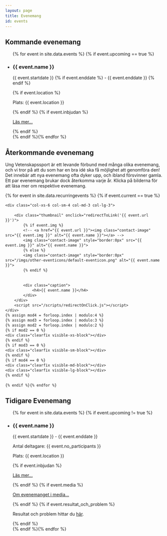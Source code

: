 ```yaml
---
layout: page
title: Evenemang
id: events
---
```


## Kommande evenemang
<ul>
{% for event in site.data.events %} {% if event.upcoming == true %}
<li>
    <h3> {{ event.name }} </h3>
    <p> {{ event.startdate }} {% if event.enddate %} - {{ event.enddate }} {% endif %} </p>
    {% if event.location %}
    <p> Plats: {{ event.location }} </p>
    {% endif %}
    {% if event.inbjudan %}
    <p><a href="{{ event.inbjudan }}" >Läs mer...</a></p>
    {% endif %}
</li>
{% endif %}{% endfor %}
</ul>


## Återkommande evenemang
Ung Vetenskapssport är ett levande förbund med många olika evenemang, och vi tror på att du som har en bra idé ska få möjlighet att genomföra den! Det innebär att nya evenemang ofta dyker upp, och ibland försvinner gamla. Ett par evenemang brukar dock återkomma varje år. Klicka på bilderna för att läsa mer om respektive evenemang.

<!-- Idea: make it similar to styrelsen (grid) but an event-image and title only -->
<div class="row">
    {% for event in site.data.recurringevents %} {% if event.current == true %}

    <div class="col-xs-6 col-sm-4 col-md-3 col-lg-3">
    
        <div class="thumbnail" onclick="redirectToLink('{{ event.url }}')">
            {% if event.img %}
            <!-- <a href="{{ event.url }}"><img class="contact-image" src="{{ event.img }}" alt="{{ event.name }}"></a> -->
            <img class="contact-image" style="border:0px" src="{{ event.img }}" alt="{{ event.name }}">
            {% else %} 
            <img class="contact-image" style="border:0px" src="/imgs/other-eventicons/default-eventicon.png" alt="{{ event.name }}">
            {% endif %}


            <div class="caption">
                <h4>{{ event.name }}</h4>
            </div>
        </div>
        <script src="/scripts/redirectOnClick.js"></script>
    </div>
    {% assign mod4 = forloop.index | modulo:4 %}
    {% assign mod3 = forloop.index | modulo:3 %}
    {% assign mod2 = forloop.index | modulo:2 %}
    {% if mod2 == 0 %}
    <div class="clearfix visible-xs-block"></div>
    {% endif %}
    {% if mod3 == 0 %}
    <div class="clearfix visible-sm-block"></div>
    {% endif %}
    {% if mod4 == 0 %}
    <div class="clearfix visible-md-block"></div>
    <div class="clearfix visible-lg-block"></div>
    {% endif %}

    {% endif %}{% endfor %}
</div>


## Tidigare Evenemang
<ul>
{% for event in site.data.events %} {% if event.upcoming != true %}
<li>
    <h3> {{ event.name }} </h3>
    <p> {{ event.startdate }} - {{ event.enddate }} </p>
    <p> Antal deltagare: {{ event.no_participants }} </p>
    <p> Plats: {{ event.location }} </p>
    {% if event.inbjudan %}
    <p><a href="{{ event.inbjudan }}" >Läs mer...</a></p>
    {% endif %}
    {% if event.media %}
    <p><a href="{{ event.media }}" >Om evenemanget i media...</a></p>
    {% endif %}
    {% if event.resultat_och_problem %}
    <p> Resultat och problem hittar du <a href="{{ event.resultat_och_problem }}" >här</a>.</p>
    {% endif %}
</li>
{% endif %}{% endfor %}
</ul>
